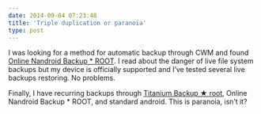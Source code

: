```yaml
---
date: 2014-09-04 07:23:48
title: 'Triple duplication or paranoia'
type: post
---
```


I was looking for a method for automatic backup through CWM and found
[Online Nandroid Backup \* ROOT](https://play.google.com/store/apps/details?id=com.h3r3t1c.onnandbup). I read about the
danger of live file system backups but my device is officially supported and I’ve tested several live backups restoring.
No problems.

Finally, I have recurring backups through
[Titanium Backup ★ root](https://play.google.com/store/apps/details?id=com.keramidas.TitaniumBackup), Online Nandroid
Backup \* ROOT, and standard android. This is paranoia, isn’t it?
